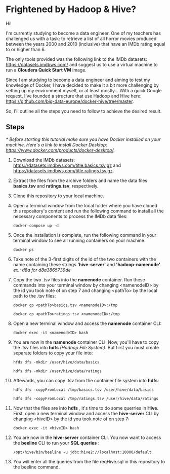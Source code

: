 # Frightened by Hadoop & Hive?

Hi!

I'm currently studying to become a data engineer. One of my teachers has challenged us with a task: to retrieve a list of all horror movies produced between the years 2000 and 2010 (inclusive) that have an IMDb rating equal to or higher than 6. 

The only tools provided was the following link to the IMDb datasets: https://datasets.imdbws.com/ and suggest us to use a virtual machine to run a __Cloudera Quick Start VM__ image.

Since I am studying to become a data engineer and aiming to test my knowledge of Docker, I have decided to make it a bit more challenging by setting up my environment myself, or at least mostly...
With a quick Google request, I've founded a structure that use Hadoop and Hive here: https://github.com/big-data-europe/docker-hive/tree/master.

So, I'll outline all the steps you need to follow to achieve the desired result.  

## Steps
_* Before starting this tutorial make sure you have Docker installed on your machine. Here's a link to install Docker Desktop: https://www.docker.com/products/docker-desktop/._

1. Download the IMDb datasets: https://datasets.imdbws.com/title.basics.tsv.gz and https://datasets.imdbws.com/title.ratings.tsv.gz.
   

3. Extract the files from the archive folders and name the data files __basics.tsv__ and __ratings.tsv__, respectively.


4. Clone this repository to your local machine.


5. Open a terminal window from the local folder where you have cloned this repository's content and run the following command to install all the necessary components to process the IMDb data files:

     `docker-compose up -d`


6. Once the installation is complete, run the following command in your terminal window to see all running containers on your machine:
  
     `docker ps`


7. Take note of the 3-first digits of the id of the two containers with the name containing these strings __'hive-server'__ and __'hadoop-namenode'__.
   _ex.: d8a for d8a3865739de_


8. Copy the two .tsv files into the __namenode__ container.
   Run these commands into your terminal window by changing &lt;namenodeID&gt; by the id you took note of on step 7 and changing &lt;pathTo&gt; by the local path to the .tsv files:

     `docker cp <pathTo>basics.tsv <namenodeID>:/tmp`
  
     `docker cp <pathTo>ratings.tsv <namenodeID>:/tmp`


9. Open a new terminal window and access the __namenode__ container CLI:

     `docker exec -it <namenodeID> bash`
   

10. You are now in the __namenode__ container CLI. Now, you'll have to copy the .tsv files into __hdfs__ _(Hadoop File System)_. But first you must create separate folders to copy your file into:
   
     `hfds dfs -mkdir /user/hive/data/basics`
   
     `hdfs dfs -mkdir /user/hive/data/ratings`


11. Aftewards, you can copy .tsv from the container file system into __hdfs__:
   
     `hdfs dfs -copyFromLocal /tmp/basics.tsv /user/hive/data/basics`
      
     `hdfs dfs -copyFromLocal /tmp/ratings.tsv /user/hive/data/ratings`


12. Now that the files are into __hdfs__ , it's time to do some querries in __Hive__.
    First, open a new terminal window and access the __hive-server__ CLI by changing &lt;hiveID&gt; by the id you took note of on step 7:

     `docker exec -it <hiveID> bash`

13. You are now in the __hive-server__ container CLI. You now want to access the __beeline__ CLI to run your __SQL queries__ :

    `/opt/hive/bin/beeline -u jdbc:hive2://localhost:10000/default`

14. You will enter all the queries from the file reqHive.sql in this repository to the beeline command.
  


